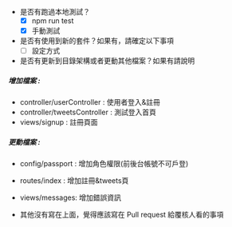 - 是否有跑過本地測試？
    - [x]  npm run test
    - [x]  手動測試
- 是否有使用到新的套件？如果有，請確定以下事項
    - [ ]  設定方式
- 是否有更新到目錄架構或者更動其他檔案？如果有請說明
##### 增加檔案 :
- controller/userController : 使用者登入&註冊
- controller/tweetsController : 測試登入首頁
- views/signup : 註冊頁面
##### 更動檔案 :
- config/passport : 增加角色權限(前後台帳號不可戶登)
- routes/index : 增加註冊&tweets頁
- views/messages: 增加錯誤資訊

- 其他沒有寫在上面，覺得應該寫在 Pull request 給覆核人看的事項
